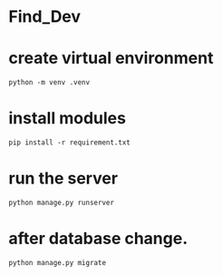 # Find_Dev


# create virtual environment
```
python -m venv .venv
```
# install modules 
```
pip install -r requirement.txt
```

# run the server 

```
python manage.py runserver
```

# after database change.
``` 
python manage.py migrate
```